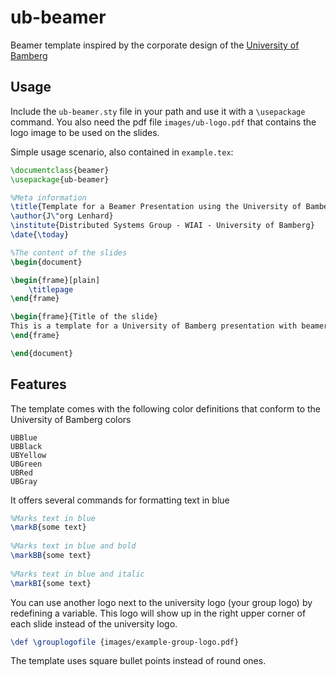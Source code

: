 # ub-beamer

Beamer template inspired by the corporate design of the [University of Bamberg](http://www.uni-bamberg.de/)

## Usage

Include the `ub-beamer.sty` file in your path and use it with a `\usepackage` command.
You also need the pdf file `images/ub-logo.pdf` that contains the logo image to be used on the slides.

Simple usage scenario, also contained in `example.tex`:

```tex
\documentclass{beamer}
\usepackage{ub-beamer}

%Meta information
\title{Template for a Beamer Presentation using the University of Bamberg Corporate Design}
\author{J\"org Lenhard}
\institute{Distributed Systems Group - WIAI - University of Bamberg}
\date{\today}

%The content of the slides
\begin{document}

\begin{frame}[plain]
	\titlepage
\end{frame}

\begin{frame}{Title of the slide}
This is a template for a University of Bamberg presentation with beamer
\end{frame}

\end{document}
```
	
## Features
The template comes with the following color definitions that conform to the University of Bamberg colors

	UBBlue
	UBBlack
	UBYellow
	UBGreen
	UBRed
	UBGray
	
It offers several commands for formatting text in blue 

```tex
%Marks text in blue
\markB{some text}
 	
%Marks text in blue and bold
\markBB{some text}
 	
%Marks text in blue and italic
\markBI{some text}
```
 	
You can use another logo next to the university logo (your group logo) by redefining a variable.
This logo will show up in the right upper corner of each slide instead of the university logo.

```tex
\def \grouplogofile {images/example-group-logo.pdf}
```
	
The template uses square bullet points instead of round ones.
